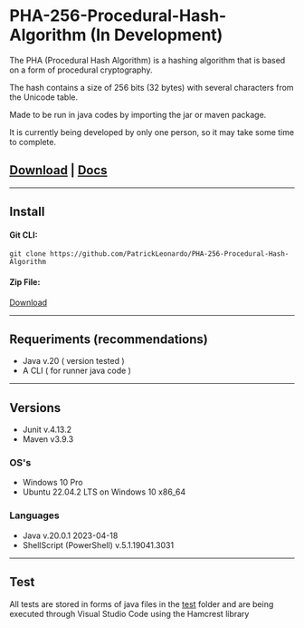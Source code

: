 # PHA-256-Procedural-Hash-Algorithm (In Development)

The PHA (Procedural Hash Algorithm) is a hashing algorithm that is based on a form of procedural cryptography.

The hash contains a size of 256 bits (32 bytes) with several characters from the Unicode table.

Made to be run in java codes by importing the jar or maven package.

It is currently being developed by only one person, so it may take some time to complete.

## [Download](https://github.com/PatrickLeonardo/PHA-256-Procedural-Hash-Algorithm/archive/refs/heads/main.zip) | [Docs](https://github.com/PatrickLeonardo/PHA-256-Procedural-Hash-Algorithm/blob/main/README.md)

<hr>

## Install

#### Git CLI:
```
git clone https://github.com/PatrickLeonardo/PHA-256-Procedural-Hash-Algorithm
```

#### Zip File:

[Download](https://github.com/PatrickLeonardo/PHA-256-Procedural-Hash-Algorithm/archive/refs/heads/main.zip)

<hr>

## Requeriments (recommendations)

- Java v.20 ( version tested )
- A CLI ( for runner java code )

<hr>

## Versions

- Junit v.4.13.2
- Maven v3.9.3

### OS's

- Windows 10 Pro
- Ubuntu 22.04.2 LTS on Windows 10 x86_64

### Languages

- Java v.20.0.1 2023-04-18
- ShellScript (PowerShell) v.5.1.19041.3031

<hr>

## Test

All tests are stored in forms of java files in the [test](https://github.com/PatrickLeonardo/PHA-256-Procedural-Hash-Algorithm/tree/main/test) folder and are being executed through Visual Studio Code using the Hamcrest library
